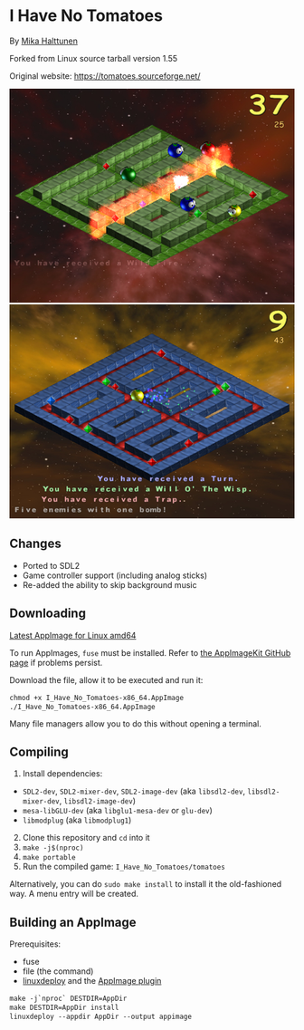 # I Have No Tomatoes
By [Mika Halttunen](https://mhgames.org/)

Forked from Linux source tarball version 1.55

Original website: https://tomatoes.sourceforge.net/

![In this game, your task is to clear the map of walking tomatoes using bombs and powerups.](screenshot2.png)
![Enemies drop crystals that let you acquire powerups.](screenshot1.png)

## Changes
* Ported to SDL2
* Game controller support (including analog sticks)
* Re-added the ability to skip background music

## Downloading
[Latest AppImage for Linux amd64](https://github.com/furtarball/tomatoes/releases/latest)

To run AppImages, `fuse` must be installed. Refer to [the AppImageKit GitHub page](https://github.com/AppImage/AppImageKit/wiki/FUSE) if problems persist.

Download the file, allow it to be executed and run it:
```
chmod +x I_Have_No_Tomatoes-x86_64.AppImage
./I_Have_No_Tomatoes-x86_64.AppImage
```
Many file managers allow you to do this without opening a terminal.

## Compiling
1. Install dependencies:
* `SDL2-dev`, `SDL2-mixer-dev`, `SDL2-image-dev` (aka `libsdl2-dev`, `libsdl2-mixer-dev`, `libsdl2-image-dev`)
* `mesa-libGLU-dev` (aka `libglu1-mesa-dev` or `glu-dev`)
* `libmodplug` (aka `libmodplug1`)
2. Clone this repository and `cd` into it
3. `make -j$(nproc)`
4. `make portable`
5. Run the compiled game: `I_Have_No_Tomatoes/tomatoes`

Alternatively, you can do `sudo make install` to install it the old-fashioned way. A menu entry will be created.

## Building an AppImage
Prerequisites:
* fuse
* file (the command)
* [linuxdeploy](https://github.com/linuxdeploy/linuxdeploy) and the [AppImage plugin](https://github.com/linuxdeploy/linuxdeploy-plugin-appimage)
```
make -j`nproc` DESTDIR=AppDir
make DESTDIR=AppDir install
linuxdeploy --appdir AppDir --output appimage
```

